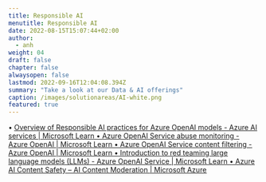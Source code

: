 ```yaml
---
title: Responsible AI
menutitle: Responsible AI
date: 2022-08-15T15:07:44+02:00
author: 
  - anh
weight: 04
draft: false
chapter: false
alwaysopen: false
lastmod: 2022-09-16T12:04:08.394Z
summary: "Take a look at our Data & AI offerings"
caption: /images/solutionareas/AI-white.png
featured: true
---
```



•	[<u>Overview of Responsible AI practices for Azure OpenAI models - Azure AI services | Microsoft Learn<u>](https://learn.microsoft.com/en-us/legal/cognitive-services/openai/overview?context=%2Fazure%2Fai-services%2Fopenai%2Fcontext%2Fcontext)
•	[<u>Azure OpenAI Service abuse monitoring - Azure OpenAI | Microsoft Learn<u>](https://learn.microsoft.com/en-us/azure/ai-services/openai/concepts/abuse-monitoring)
•	[<u>Azure OpenAI Service content filtering - Azure OpenAI | Microsoft Learn<u>](https://learn.microsoft.com/en-us/azure/ai-services/openai/concepts/content-filter)
•	[<u>Introduction to red teaming large language models (LLMs) - Azure OpenAI Service | Microsoft Learn<u>](https://learn.microsoft.com/en-us/azure/ai-services/openai/concepts/red-teaming)
•	[<u>Azure AI Content Safety – AI Content Moderation | Microsoft Azure<u>](https://azure.microsoft.com/en-us/products/ai-services/ai-content-safety) 

